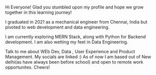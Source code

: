 Hi Everyone!
Glad you stumbled upon my profile and hope we grow together in this learning journey!

I graduated in 2021 as a mechanical engineer from Chennai, India but pivoted to web development and data engineering.

I am currently exploring MERN Stack, along with Python for Backend development. I am also wetting my feet in Data Engineering.

Talk to me about WEb Dev, Data , User Experience and Product Management. My socials are linked :)
As of now I am based out of New delhi(as have always been before school) and open to remote work opportunites.
Cheers!




